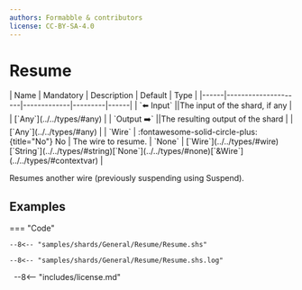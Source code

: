 ```yaml
---
authors: Formabble & contributors
license: CC-BY-SA-4.0
---
```



# Resume

<div class="sh-parameters" markdown="1">
| Name | Mandatory | Description | Default | Type |
|------|---------------------|-------------|---------|------|
| `⬅️ Input` ||The input of the shard, if any | | [`Any`](../../types/#any) |
| `Output ➡️` ||The resulting output of the shard | | [`Any`](../../types/#any) |
| `Wire` | :fontawesome-solid-circle-plus:{title="No"} No  | The wire to resume. | `None` | [`Wire`](../../types/#wire)[`String`](../../types/#string)[`None`](../../types/#none)[`&Wire`](../../types/#contextvar) |

</div>

Resumes another wire (previously suspending using Suspend).

## Examples

=== "Code"

  ```x86asm linenums="1"
  --8<-- "samples/shards/General/Resume/Resume.shs"
  ```

  ```
  --8<-- "samples/shards/General/Resume/Resume.shs.log"
  ```
&nbsp;
--8<-- "includes/license.md"

